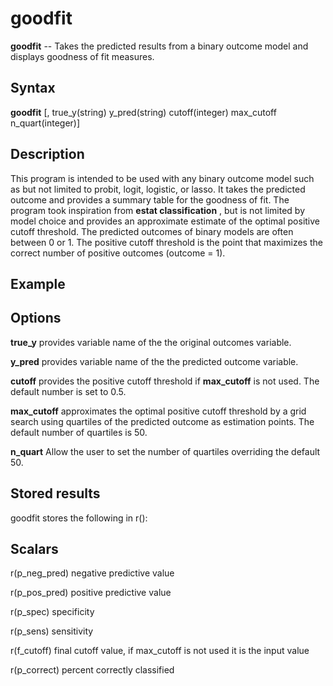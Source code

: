 # goodfit

__goodfit__ -- Takes the predicted results from a binary outcome model and displays goodness of fit measures.  

Syntax
----------

__**goodfit**__ [, true_y(string) y_pred(string) cutoff(integer) max_cutoff n_quart(integer)]  

Description
----------

This program is intended to be used with any binary outcome model such as but not limited to probit, logit, logistic, or lasso. It takes the predicted outcome and provides a summary table for the goodness of fit. The program took inspiration from __estat classification__ , but is not limited by model choice and provides an approximate estimate of the optimal positive cutoff threshold. The predicted outcomes of binary models are often between 0 or 1. The positive cutoff threshold is the point that maximizes the correct number of positive outcomes (outcome = 1).   

Example
---------




Options
----------

__true_y__  provides variable name of the the original outcomes variable.

__y_pred__ provides variable name of the the predicted outcome variable.  

__cutoff__ provides the positive cutoff threshold if __max_cutoff__ is not used. The default number is set to 0.5.

__max_cutoff__ approximates the optimal positive cutoff threshold by a grid search using quartiles of the predicted outcome as estimation points. The default number of quartiles is 50.

__n_quart__ Allow the user to set the number of quartiles overriding  the default 50.  

Stored results
----------

goodfit stores the following in r():  

Scalars
----------

r(p_neg_pred) negative predictive value

r(p_pos_pred) positive predictive value

r(p_spec) specificity

r(p_sens) sensitivity

r(f_cutoff) final cutoff value, if max_cutoff is not used it is the input value

r(p_correct) percent correctly classified
